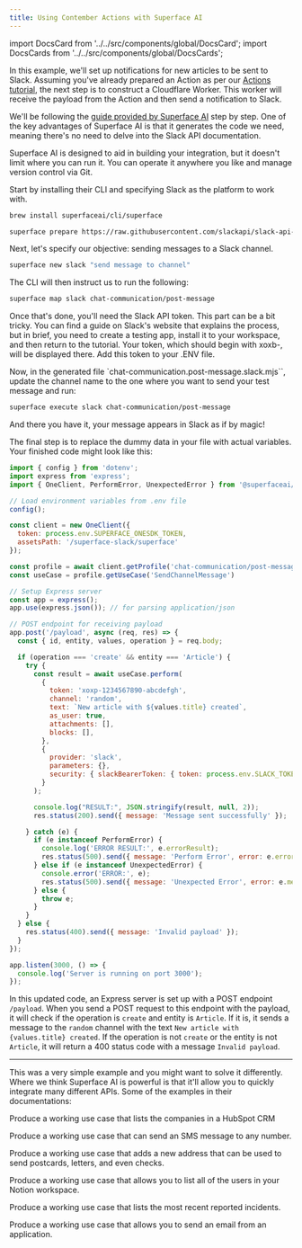```yaml
---
title: Using Contember Actions with Superface AI
---
```


import DocsCard from '../../src/components/global/DocsCard';
import DocsCards from '../../src/components/global/DocsCards';

In this example, we'll set up notifications for new articles to be sent to Slack. Assuming you've already prepared an Action as per our [Actions tutorial](/intro/actions), the next step is to construct a Cloudflare Worker. This worker will receive the payload from the Action and then send a notification to Slack.

We'll be following the [guide provided by Superface AI](https://superface.ai/docs/api-examples/slack) step by step. One of the key advantages of Superface AI is that it generates the code we need, meaning there's no need to delve into the Slack API documentation.

Superface AI is designed to aid in building your integration, but it doesn't limit where you can run it. You can operate it anywhere you like and manage version control via Git.

Start by installing their CLI and specifying Slack as the platform to work with.

```bash
brew install superfaceai/cli/superface
```

```bash
superface prepare https://raw.githubusercontent.com/slackapi/slack-api-specs/master/web-api/slack_web_openapi_v2.json slack
```

Next, let's specify our objective: sending messages to a Slack channel.

```bash
superface new slack "send message to channel"
```

The CLI will then instruct us to run the following:

```bash
superface map slack chat-communication/post-message
```

Once that's done, you'll need the Slack API token. This part can be a bit tricky. You can find a guide on Slack's website that explains the process, but in brief, you need to create a testing app, install it to your workspace, and then return to the tutorial. Your token, which should begin with xoxb-, will be displayed there. Add this token to your .ENV file.

Now, in the generated file `chat-communication.post-message.slack.mjs``, update the channel name to the one where you want to send your test message and run:

```bash
superface execute slack chat-communication/post-message
```

And there you have it, your message appears in Slack as if by magic!


The final step is to replace the dummy data in your file with actual variables. Your finished code might look like this:

```javascript
import { config } from 'dotenv';
import express from 'express';
import { OneClient, PerformError, UnexpectedError } from '@superfaceai/one-sdk/node/index.js';

// Load environment variables from .env file
config();

const client = new OneClient({
  token: process.env.SUPERFACE_ONESDK_TOKEN,
  assetsPath: '/superface-slack/superface'
});

const profile = await client.getProfile('chat-communication/post-message');
const useCase = profile.getUseCase('SendChannelMessage')

// Setup Express server
const app = express();
app.use(express.json()); // for parsing application/json

// POST endpoint for receiving payload
app.post('/payload', async (req, res) => {
  const { id, entity, values, operation } = req.body;

  if (operation === 'create' && entity === 'Article') {
    try {
      const result = await useCase.perform(
        {
          token: 'xoxp-1234567890-abcdefgh',
          channel: 'random',
          text: `New article with ${values.title} created`,
          as_user: true,
          attachments: [],
          blocks: [],
        },
        {
          provider: 'slack',
          parameters: {},
          security: { slackBearerToken: { token: process.env.SLACK_TOKEN } }
        }
      );

      console.log("RESULT:", JSON.stringify(result, null, 2));
      res.status(200).send({ message: 'Message sent successfully' });

    } catch (e) {
      if (e instanceof PerformError) {
        console.log('ERROR RESULT:', e.errorResult);
        res.status(500).send({ message: 'Perform Error', error: e.errorResult });
      } else if (e instanceof UnexpectedError) {
        console.error('ERROR:', e);
        res.status(500).send({ message: 'Unexpected Error', error: e.message });
      } else {
        throw e;
      }
    }
  } else {
    res.status(400).send({ message: 'Invalid payload' });
  }
});

app.listen(3000, () => {
  console.log('Server is running on port 3000');
});

```

In this updated code, an Express server is set up with a POST endpoint `/payload`. When you send a POST request to this endpoint with the payload, it will check if the operation is `create` and entity is `Article`. If it is, it sends a message to the `random` channel with the text `New article with {values.title} created`. If the operation is not `create` or the entity is not `Article`, it will return a 400 status code with a message `Invalid payload`.

---

This was a very simple example and you might want to solve it differently. Where we think Superface AI is powerful is that it'll allow you to quickly integrate many different APIs. Some of the examples in their documentations:

<DocsCards>
  <DocsCard header="Hubspot" href="https://superface.ai/docs/api-examples/hubspot">
	<p>Produce a working use case that lists the companies in a HubSpot CRM</p>
  </DocsCard>
  <DocsCard header="Infobip" href="https://superface.ai/docs/api-examples/infobip">
	<p>Produce a working use case that can send an SMS message to any number.</p>
  </DocsCard>
  <DocsCard header="Lob" href="https://superface.ai/docs/api-examples/lob">
	<p>Produce a working use case that adds a new address that can be used to send postcards, letters, and even checks.</p>
  </DocsCard>
  <DocsCard header="Notion" href="https://superface.ai/docs/api-examples/notion">
	<p>Produce a working use case that allows you to list all of the users in your Notion workspace.</p>
  </DocsCard>
  <DocsCard header="PagerDuty" href="https://superface.ai/docs/api-examples/pagerduty">
	<p>Produce a working use case that lists the most recent reported incidents.</p>
  </DocsCard>
  <DocsCard header="Resend" href="https://superface.ai/docs/api-examples/resend">
	<p>Produce a working use case that allows you to send an email from an application.</p>
  </DocsCard>
</DocsCards>
